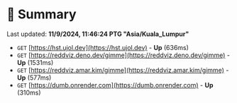 # 📖 Summary
Last updated: **11/9/2024, 11:46:24 PTG "Asia/Kuala_Lumpur"**

- `GET` [https://hst.ujol.dev](https://hst.ujol.dev) - **Up** (636ms)
- `GET` [https://reddviz.deno.dev/gimme](https://reddviz.deno.dev/gimme) - **Up** (1531ms)
- `GET` [https://reddviz.amar.kim/gimme](https://reddviz.amar.kim/gimme) - **Up** (577ms)
- `GET` [https://dumb.onrender.com](https://dumb.onrender.com) - **Up** (310ms)
